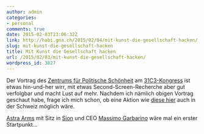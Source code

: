 ```yaml
---
author: admin
categories:
- personal
comments: true
date: 2015-02-03T23:06:32Z
link: http://habi.gna.ch/2015/02/04/mit-kunst-die-gesellschaft-hacken/
slug: mit-kunst-die-gesellschaft-hacken
title: Mit Kunst die Gesellschaft hacken
url: /2015/02/03/mit-kunst-die-gesellschaft-hacken/
wordpress_id: 3827
---
```


Der Vortrag des [Zentrums für Politische Schönheit](http://www.politicalbeauty.de/) am [31C3-Kongress](https://events.ccc.de/category/31c3/) ist etwas hin-und-her wirr, mit etwas Second-Screen-Recherche aber gut verfolgbar und macht Lust auf mehr.
Nachdem ich nämlich obigen Vortrag geschaut habe, frage ich mich schon, ob eine Aktion wie [diese hier](http://www.politicalbeauty.de/25000.html) auch in der Schweiz möglich wäre.

[Astra Arms](http://www.astra-arms.ch/index.php) mit Sitz in [Sion](http://search.powernet.ch/webservices/net/HRG/HRG.asmx/getHRGHTML?chnr=CH-626.3.011.114-6&amt=626&toBeModified=0&validOnly=0&lang=1&sort=) und CEO [Massimo Garbarino](https://www.linkedin.com/profile/view?id=50142409&authType=NAME_SEARCH&authToken=83GW&locale=en_US&srchid=209880681423003796283&srchindex=1&srchtotal=2&trk=vsrp_people_res_photo&trkInfo=VSRPsearchId%3A209880681423003796283%2CVSRPtargetId%3A50142409%2CVSRPcmpt%3Aprimary) wäre mal ein erster Startpunkt...
